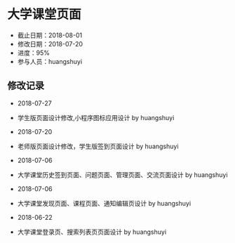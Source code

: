 # 大学课堂页面
- 截止日期：2018-08-01
- 修改日期：2018-07-20  
- 进度：95%  
- 参与人员：huangshuyi 

## 修改记录
- 2018-07-27
* 学生版页面设计修改,小程序图标应用设计 by huangshuyi

- 2018-07-20
* 老师版页面设计修改，学生版签到页面设计 by huangshuyi
- 2018-07-06
* 大学课堂历史签到页面、问题页面、管理页面、交流页面设计 by huangshuyi
- 2018-07-06
* 大学课堂发现页面、课程页面、通知编辑页设计 by huangshuyi
- 2018-06-22
* 大学课堂登录页、搜索列表页页面设计 by huangshuyi




